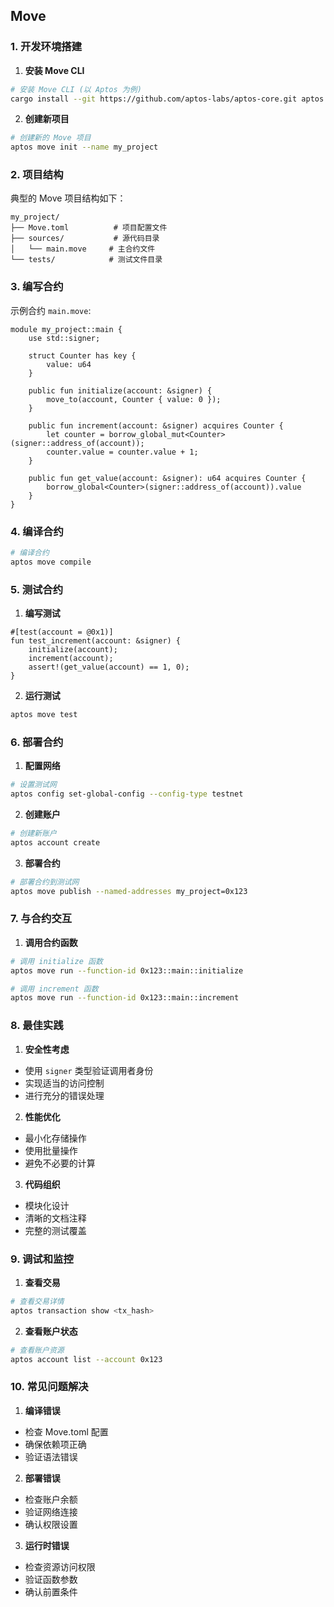 ## Move
### 1. 开发环境搭建

1. **安装 Move CLI**
```bash
# 安装 Move CLI (以 Aptos 为例)
cargo install --git https://github.com/aptos-labs/aptos-core.git aptos
```

2. **创建新项目**
```bash
# 创建新的 Move 项目
aptos move init --name my_project
```

### 2. 项目结构
典型的 Move 项目结构如下：
```
my_project/
├── Move.toml          # 项目配置文件
├── sources/           # 源代码目录
│   └── main.move     # 主合约文件
└── tests/            # 测试文件目录
```

### 3. 编写合约
示例合约 `main.move`:
```
module my_project::main {
    use std::signer;
    
    struct Counter has key {
        value: u64
    }
    
    public fun initialize(account: &signer) {
        move_to(account, Counter { value: 0 });
    }
    
    public fun increment(account: &signer) acquires Counter {
        let counter = borrow_global_mut<Counter>(signer::address_of(account));
        counter.value = counter.value + 1;
    }
    
    public fun get_value(account: &signer): u64 acquires Counter {
        borrow_global<Counter>(signer::address_of(account)).value
    }
}
```

### 4. 编译合约

```bash
# 编译合约
aptos move compile
```

### 5. 测试合约
1. **编写测试**
```move
#[test(account = @0x1)]
fun test_increment(account: &signer) {
    initialize(account);
    increment(account);
    assert!(get_value(account) == 1, 0);
}
```

2. **运行测试**
```bash
aptos move test
```

### 6. 部署合约
1. **配置网络**
```bash
# 设置测试网
aptos config set-global-config --config-type testnet
```

2. **创建账户**
```bash
# 创建新账户
aptos account create
```

3. **部署合约**
```bash
# 部署合约到测试网
aptos move publish --named-addresses my_project=0x123
```

### 7. 与合约交互
1. **调用合约函数**
```bash
# 调用 initialize 函数
aptos move run --function-id 0x123::main::initialize

# 调用 increment 函数
aptos move run --function-id 0x123::main::increment
```

### 8. 最佳实践
1. **安全性考虑**
- 使用 `signer` 类型验证调用者身份
- 实现适当的访问控制
- 进行充分的错误处理
2. **性能优化**
- 最小化存储操作
- 使用批量操作
- 避免不必要的计算
3. **代码组织**
- 模块化设计
- 清晰的文档注释
- 完整的测试覆盖
### 9. 调试和监控
1. **查看交易**
```bash
# 查看交易详情
aptos transaction show <tx_hash>
```

2. **查看账户状态**
```bash
# 查看账户资源
aptos account list --account 0x123
```

### 10. 常见问题解决
1. **编译错误**
- 检查 Move.toml 配置
- 确保依赖项正确
- 验证语法错误
2. **部署错误**
- 检查账户余额
- 验证网络连接
- 确认权限设置
3. **运行时错误**
- 检查资源访问权限
- 验证函数参数
- 确认前置条件
